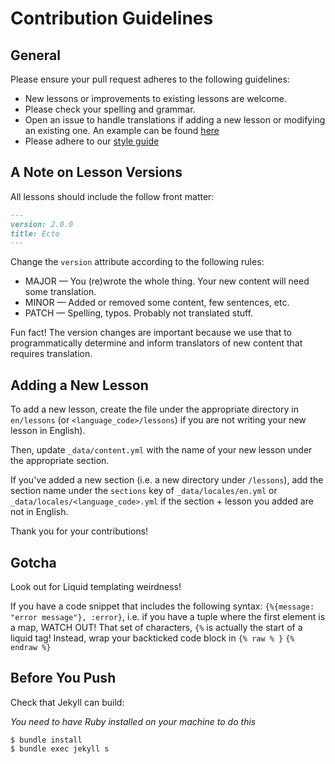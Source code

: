 # Contribution Guidelines

## General
Please ensure your pull request adheres to the following guidelines:

* New lessons or improvements to existing lessons are welcome.
* Please check your spelling and grammar.
* Open an issue to handle translations if adding a new lesson or modifying an existing one. An example can be found [here](https://github.com/elixirschool/elixirschool/issues/529)
* Please adhere to our [style guide](https://github.com/elixirschool/elixirschool/wiki/Lesson-Styleguide)

## A Note on Lesson Versions

All lessons should include the follow front matter:

```markdown
---
version: 2.0.0
title: Ecto
---
```

Change the `version` attribute according to the following rules:

* MAJOR — You (re)wrote the whole thing. Your new content will need some translation.
* MINOR — Added or removed some content, few sentences, etc.
* PATCH — Spelling, typos. Probably not translated stuff.

Fun fact! The version changes are important because we use that to programmatically determine and inform translators of new content that requires translation.

## Adding a New Lesson
To add a new lesson, create the file under the appropriate directory in `en/lessons` (or `<language_code>/lessons`) if you are not writing your new lesson in English).

Then, update `_data/content.yml` with the name of your new lesson under the appropriate section.

If you've added a new section (i.e. a new directory under `/lessons`), add the section name under the `sections` key of `_data/locales/en.yml` or `_data/locales/<language_code>.yml` if the section + lesson you added are not in English.

Thank you for your contributions!

## Gotcha

Look out for Liquid templating weirdness!

If you have a code snippet that includes the following syntax: `{%{message: "error message"}, :error}`, i.e. if you have a tuple where the first element is a map, WATCH OUT! That set of characters, `{%` is actually the start of a liquid tag! Instead, wrap your backticked code block in `{% raw % }` `{% endraw %}`

## Before You Push
Check that Jekyll can build:

*You need to have Ruby installed on your machine to do this*

```shell
$ bundle install
$ bundle exec jekyll s
```
